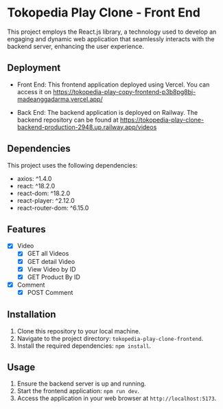 # Tokopedia Play Clone - Front End

This project employs the React.js library, a technology used to develop an engaging and dynamic web application that seamlessly interacts with the backend server, enhancing the user experience.

## Deployment

- Front End: This frontend application deployed using Vercel. You can access it on https://tokopedia-play-copy-frontend-p3b8pg8bj-madeanggadarma.vercel.app/

- Back End: The backend application is deployed on Railway. The backend repository can be found at https://tokopedia-play-clone-backend-production-2948.up.railway.app/videos 

## Dependencies
This project uses the following dependencies:

- axios: ^1.4.0
- react: ^18.2.0
- react-dom: ^18.2.0
- react-player: ^2.12.0
- react-router-dom: ^6.15.0

## Features

- [x] Video
  - [x] GET all Videos
  - [x] GET detail Video
  - [x] View Video by ID
  - [x] GET Product By ID
- [x] Comment
  - [x] POST Comment

## Installation

1. Clone this repository to your local machine.
2. Navigate to the project directory: `tokopedia-play-clone-frontend`.
3. Install the required dependencies: `npm install`.

## Usage

1. Ensure the backend server is up and running.
2. Start the frontend application: `npm run dev`.
3. Access the application in your web browser at `http://localhost:5173`.
